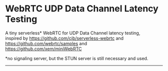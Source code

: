 WebRTC UDP Data Channel Latency Testing
===

A tiny serverless* WebRTC for UDP Data Channel latency testing,
<br>
inspired by https://github.com/cjb/serverless-webrtc and https://github.com/webrtc/samples and https://github.com/xem/miniWebRTC

*no signaling server, but the STUN server is still necessary and used.

---

